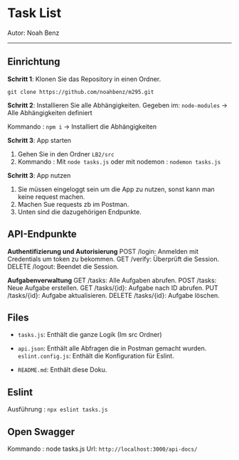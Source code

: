 # Task List

Autor: Noah Benz

---

## Einrichtung

**Schritt 1**: Klonen Sie das Repository in einen Ordner.

   ``` git clone https://github.com/noahbenz/m295.git ```

**Schritt 2**: Installieren Sie alle Abhängigkeiten.
Gegeben im:  ``` node-modules ``` -> Alle Abhängigkeiten definiert

Kommando : `` npm i `` -> Installiert die Abhängigkeiten

**Schritt 3**: App starten
1. Gehen Sie in den Ordner ``` LB2/src ```
2. Kommando : Mit ``` node tasks.js ``` oder mit nodemon : ``` nodemon tasks.js ```

**Schritt 3**: App nutzen
1. Sie müssen eingeloggt sein um die App zu nutzen, sonst kann man keine request machen.
2. Machen Sue requests zb im Postman.
3. Unten sind die dazugehörigen Endpunkte.

## API-Endpunkte
**Authentifizierung und Autorisierung**
POST /login: Anmelden mit Credentials um token zu bekommen.
GET /verify: Überprüft die Session.
DELETE /logout: Beendet die Session.

**Aufgabenverwaltung**
GET /tasks: Alle Aufgaben abrufen.
POST /tasks: Neue Aufgabe erstellen.
GET /tasks/{id}: Aufgabe nach ID abrufen.
PUT /tasks/{id}: Aufgabe aktualisieren.
DELETE /tasks/{id}: Aufgabe löschen.

## Files 
- ``` tasks.js ```: Enthält die ganze Logik (Im src Ordner)

- ``` api.json ```: Enthält alle Abfragen die in Postman gemacht wurden.
``` eslint.config.js ```: Enthält die Konfiguration für Eslint.

- ``` README.md ```: Enthält diese Doku.

## Eslint
Ausführung : ```npx eslint tasks.js```

## Open Swagger
Kommando : node tasks.js
Url: ```http://localhost:3000/api-docs/```